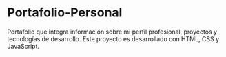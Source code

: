 # Portafolio-Personal
Portafolio que integra información sobre mi perfil profesional, proyectos y tecnologías de desarrollo. Este proyecto es desarrollado con HTML, CSS y JavaScript.
